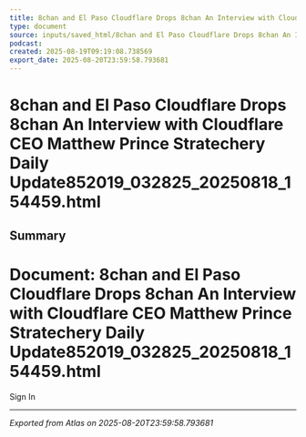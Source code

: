 ```yaml
---
title: 8chan and El Paso Cloudflare Drops 8chan An Interview with Cloudflare CEO Matthew Prince Stratechery Daily Update852019_032825_20250818_154459.html
type: document
source: inputs/saved_html/8chan and El Paso Cloudflare Drops 8chan An Interview with Cloudflare CEO Matthew Prince Stratechery Daily Update852019_032825_20250818_154459.html
podcast:
created: 2025-08-19T09:19:08.738569
export_date: 2025-08-20T23:59:58.793681
---
```


# 8chan and El Paso Cloudflare Drops 8chan An Interview with Cloudflare CEO Matthew Prince Stratechery Daily Update852019_032825_20250818_154459.html


## Summary
# Document: 8chan and El Paso Cloudflare Drops 8chan An Interview with Cloudflare CEO Matthew Prince Stratechery Daily Update852019_032825_20250818_154459.html

Sign In




---
*Exported from Atlas on 2025-08-20T23:59:58.793681*